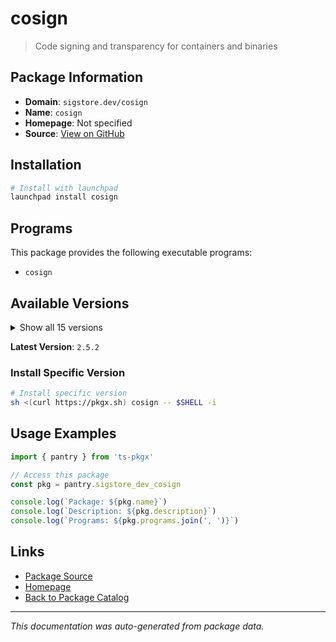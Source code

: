 # cosign

> Code signing and transparency for containers and binaries

## Package Information

- **Domain**: `sigstore.dev/cosign`
- **Name**: `cosign`
- **Homepage**: Not specified
- **Source**: [View on GitHub](https://github.com/pkgxdev/pantry/tree/main/projects/sigstore.dev/cosign/package.yml)

## Installation

```bash
# Install with launchpad
launchpad install cosign
```

## Programs

This package provides the following executable programs:

- `cosign`

## Available Versions

<details>
<summary>Show all 15 versions</summary>

- `2.5.2`, `2.5.1`, `2.5.0`, `2.4.3`, `2.4.2`
- `2.4.1`, `2.4.0`, `2.3.0`, `2.2.4`, `2.2.3`
- `2.2.2`, `2.2.1`, `2.2.0`, `1.13.6`, `1.13.2`

</details>

**Latest Version**: `2.5.2`

### Install Specific Version

```bash
# Install specific version
sh <(curl https://pkgx.sh) cosign -- $SHELL -i
```

## Usage Examples

```typescript
import { pantry } from 'ts-pkgx'

// Access this package
const pkg = pantry.sigstore_dev_cosign

console.log(`Package: ${pkg.name}`)
console.log(`Description: ${pkg.description}`)
console.log(`Programs: ${pkg.programs.join(', ')}`)
```

## Links

- [Package Source](https://github.com/pkgxdev/pantry/tree/main/projects/sigstore.dev/cosign/package.yml)
- [Homepage](#)
- [Back to Package Catalog](../package-catalog.md)

---

*This documentation was auto-generated from package data.*
